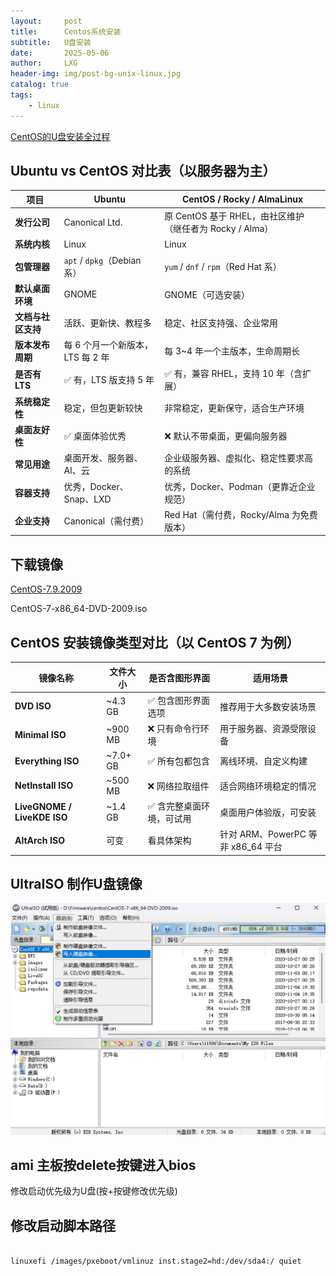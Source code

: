 ```yaml
---
layout:     post
title:      Centos系统安装
subtitle:   U盘安装
date:       2025-05-06
author:     LXG
header-img: img/post-bg-unix-linux.jpg
catalog: true
tags:
    - linux
---
```


[CentOS的U盘安装全过程](https://www.didispace.com/installation-guide/system/centos-stream-setup.html)

## Ubuntu vs CentOS 对比表（以服务器为主）

| 项目              | **Ubuntu**                             | **CentOS / Rocky / AlmaLinux**               |
|-------------------|----------------------------------------|----------------------------------------------|
| **发行公司**      | Canonical Ltd.                         | 原 CentOS 基于 RHEL，由社区维护（继任者为 Rocky / Alma） |
| **系统内核**      | Linux                                   | Linux                                         |
| **包管理器**      | `apt` / `dpkg`（Debian 系）           | `yum` / `dnf` / `rpm`（Red Hat 系）          |
| **默认桌面环境**  | GNOME                                   | GNOME（可选安装）                            |
| **文档与社区支持**| 活跃、更新快、教程多                  | 稳定、社区支持强、企业常用                   |
| **版本发布周期**  | 每 6 个月一个新版本，LTS 每 2 年       | 每 3~4 年一个主版本，生命周期长              |
| **是否有 LTS**     | ✅ 有，LTS 版支持 5 年                 | ✅ 有，兼容 RHEL，支持 10 年（含扩展）        |
| **系统稳定性**    | 稳定，但包更新较快                     | 非常稳定，更新保守，适合生产环境             |
| **桌面友好性**    | ✅ 桌面体验优秀                         | ❌ 默认不带桌面，更偏向服务器                 |
| **常见用途**      | 桌面开发、服务器、AI、云               | 企业级服务器、虚拟化、稳定性要求高的系统     |
| **容器支持**      | 优秀，Docker、Snap、LXD                | 优秀，Docker、Podman（更靠近企业规范）       |
| **企业支持**      | Canonical（需付费）                    | Red Hat（需付费，Rocky/Alma 为免费版本）     |

## 下载镜像

[CentOS-7.9.2009](https://vault.centos.org/7.9.2009/)

CentOS-7-x86_64-DVD-2009.iso

## CentOS 安装镜像类型对比（以 CentOS 7 为例）

| 镜像名称              | 文件大小   | 是否含图形界面 | 适用场景                     |
|-----------------------|------------|----------------|------------------------------|
| **DVD ISO**           | ~4.3 GB    | ✅ 包含图形界面选项 | 推荐用于大多数安装场景        |
| **Minimal ISO**       | ~900 MB    | ❌ 只有命令行环境 | 用于服务器、资源受限设备      |
| **Everything ISO**    | ~7.0+ GB   | ✅ 所有包都包含   | 离线环境、自定义构建          |
| **NetInstall ISO**    | ~500 MB    | ❌ 网络拉取组件   | 适合网络环境稳定的情况        |
| **LiveGNOME / LiveKDE ISO** | ~1.4 GB | ✅ 含完整桌面环境，可试用 | 桌面用户体验版，可安装  |
| **AltArch ISO**       | 可变       | 看具体架构       | 针对 ARM、PowerPC 等非 x86_64 平台 |

## UltraISO 制作U盘镜像

![centos_install](/images/ubuntu/centos_install.png)

## ami 主板按delete按键进入bios

修改启动优先级为U盘(按+按键修改优先级)

## 修改启动脚本路径

```sh

linuxefi /images/pxeboot/vmlinuz inst.stage2=hd:/dev/sda4:/ quiet

```






